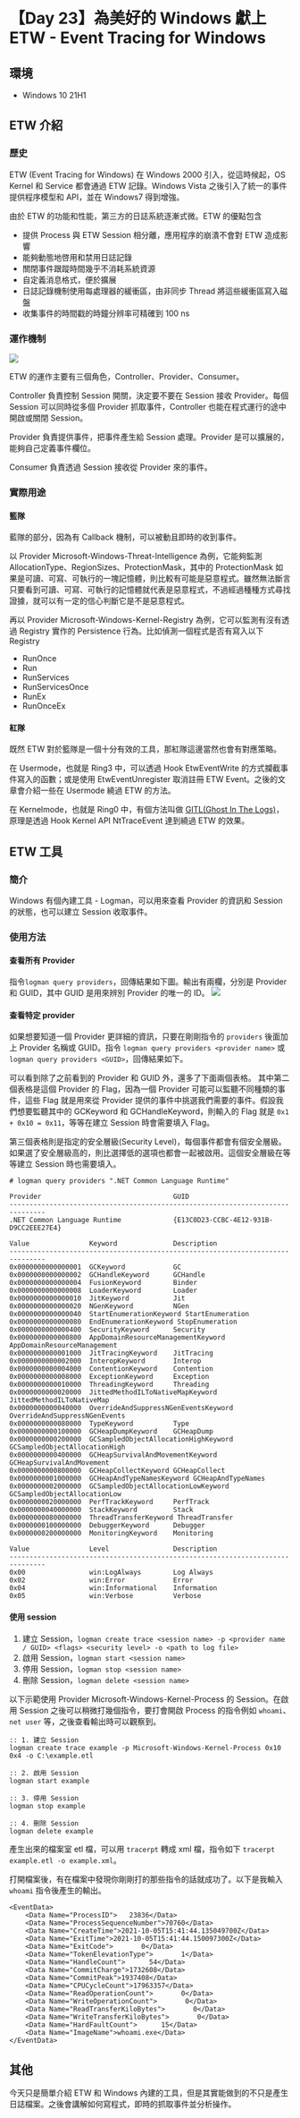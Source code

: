 # 【Day 23】為美好的 Windows 獻上 ETW - Event Tracing for Windows

## 環境
* Windows 10 21H1

## ETW 介紹
### 歷史
ETW (Event Tracing for Windows) 在 Windows 2000 引入，從這時候起，OS Kernel 和 Service 都會通過 ETW 記錄。Windows Vista 之後引入了統一的事件提供程序模型和 API，並在 Windows7 得到增強。

由於 ETW 的功能和性能，第三方的日誌系統逐漸式微。ETW 的優點包含
* 提供 Process 與 ETW Session 相分離，應用程序的崩潰不會對 ETW 造成影響
* 能夠動態地啓用和禁用日誌記錄
* 關閉事件跟蹤時間幾乎不消耗系統資源
* 自定義消息格式，便於擴展
* 日誌記錄機制使用每處理器的緩衝區，由非同步 Thread 將這些緩衝區寫入磁盤
* 收集事件的時間戳的時鐘分辨率可精確到 100 ns


### 運作機制
![](https://i.imgur.com/lpxRZPp.png)

ETW 的運作主要有三個角色，Controller、Provider、Consumer。

Controller 負責控制 Session 開關，決定要不要在 Session 接收 Provider。每個 Session 可以同時從多個 Provider 抓取事件，Controller 也能在程式運行的途中開啟或關閉 Session。

Provider 負責提供事件，把事件產生給 Session 處理。Provider 是可以擴展的，能夠自己定義事件欄位。

Consumer 負責透過 Session 接收從 Provider 來的事件。

### 實際用途
#### 籃隊
藍隊的部分，因為有 Callback 機制，可以被動且即時的收到事件。

以 Provider Microsoft-Windows-Threat-Intelligence 為例，它能夠監測 AllocationType、RegionSizes、ProtectionMask，其中的 ProtectionMask 如果是可讀、可寫、可執行的一塊記憶體，則比較有可能是惡意程式。雖然無法斷言只要看到可讀、可寫、可執行的記憶體就代表是惡意程式，不過經過種種方式尋找證據，就可以有一定的信心判斷它是不是惡意程式。

再以 Provider Microsoft-Windows-Kernel-Registry 為例，它可以監測有沒有透過 Registry 實作的 Persistence 行為。比如偵測一個程式是否有寫入以下 Registry
* RunOnce
* Run
* RunServices
* RunServicesOnce
* RunEx
* RunOnceEx

#### 紅隊
既然 ETW 對於籃隊是一個十分有效的工具，那紅隊這邊當然也會有對應策略。

在 Usermode，也就是 Ring3 中，可以透過 Hook EtwEventWrite 的方式攔截事件寫入的函數；或是使用 EtwEventUnregister 取消註冊 ETW Event。之後的文章會介紹一些在 Usermode 繞過 ETW 的方法。

在 Kernelmode，也就是 Ring0 中，有個方法叫做 [GITL(Ghost In The Logs)](https://github.com/bats3c/Ghost-In-The-Logs)，原理是透過 Hook Kernel API NtTraceEvent 達到繞過 ETW 的效果。

## ETW 工具
### 簡介
Windows 有個內建工具 - Logman，可以用來查看 Provider 的資訊和 Session 的狀態，也可以建立 Session 收取事件。

### 使用方法
#### 查看所有 Provider
指令`logman query providers`，回傳結果如下圖。輸出有兩欄，分別是 Provider 和 GUID，其中 GUID 是用來辨別 Provider 的唯一的 ID。
![](https://i.imgur.com/hZ66fcn.png)

#### 查看特定 provider
如果想要知道一個 Provider 更詳細的資訊，只要在剛剛指令的 `providers` 後面加上 Provider 名稱或 GUID。指令 `logman query providers <provider name>` 或 `logman query providers <GUID>`，回傳結果如下。

可以看到除了之前看到的 Provider 和 GUID 外，還多了下面兩個表格。
其中第二個表格是這個 Provider 的 Flag，因為一個 Provider 可能可以監聽不同種類的事件，這些 Flag 就是用來從 Provider 提供的事件中挑選我們需要的事件。假設我們想要監聽其中的 GCKeyword 和 GCHandleKeyword，則輸入的 Flag 就是 `0x1 + 0x10 = 0x11`，等等在建立 Session 時會需要填入 Flag。

第三個表格則是指定的安全層級(Security Level)，每個事件都會有個安全層級。如果選了安全層級高的，則比選擇低的選項也都會一起被啟用。這個安全層級在等等建立 Session 時也需要填入。
```
# logman query providers ".NET Common Language Runtime"

Provider                                 GUID
-------------------------------------------------------------------------------
.NET Common Language Runtime             {E13C0D23-CCBC-4E12-931B-D9CC2EEE27E4}

Value               Keyword              Description
-------------------------------------------------------------------------------
0x0000000000000001  GCKeyword            GC
0x0000000000000002  GCHandleKeyword      GCHandle
0x0000000000000004  FusionKeyword        Binder
0x0000000000000008  LoaderKeyword        Loader
0x0000000000000010  JitKeyword           Jit
0x0000000000000020  NGenKeyword          NGen
0x0000000000000040  StartEnumerationKeyword StartEnumeration
0x0000000000000080  EndEnumerationKeyword StopEnumeration
0x0000000000000400  SecurityKeyword      Security
0x0000000000000800  AppDomainResourceManagementKeyword AppDomainResourceManagement
0x0000000000001000  JitTracingKeyword    JitTracing
0x0000000000002000  InteropKeyword       Interop
0x0000000000004000  ContentionKeyword    Contention
0x0000000000008000  ExceptionKeyword     Exception
0x0000000000010000  ThreadingKeyword     Threading
0x0000000000020000  JittedMethodILToNativeMapKeyword JittedMethodILToNativeMap
0x0000000000040000  OverrideAndSuppressNGenEventsKeyword OverrideAndSuppressNGenEvents
0x0000000000080000  TypeKeyword          Type
0x0000000000100000  GCHeapDumpKeyword    GCHeapDump
0x0000000000200000  GCSampledObjectAllocationHighKeyword GCSampledObjectAllocationHigh
0x0000000000400000  GCHeapSurvivalAndMovementKeyword GCHeapSurvivalAndMovement
0x0000000000800000  GCHeapCollectKeyword GCHeapCollect
0x0000000001000000  GCHeapAndTypeNamesKeyword GCHeapAndTypeNames
0x0000000002000000  GCSampledObjectAllocationLowKeyword GCSampledObjectAllocationLow
0x0000000020000000  PerfTrackKeyword     PerfTrack
0x0000000040000000  StackKeyword         Stack
0x0000000080000000  ThreadTransferKeyword ThreadTransfer
0x0000000100000000  DebuggerKeyword      Debugger
0x0000000200000000  MonitoringKeyword    Monitoring

Value               Level                Description
-------------------------------------------------------------------------------
0x00                win:LogAlways        Log Always
0x02                win:Error            Error
0x04                win:Informational    Information
0x05                win:Verbose          Verbose
```

#### 使用 session
1. 建立 Session，`logman create trace <session name> -p <provider name / GUID> <flags> <security level> -o <path to log file>`
2. 啟用 Session，`logman start <session name>`
3. 停用 Session，`logman stop <session name>`
4. 刪除 Session，`logman delete <session name>`

以下示範使用 Provider Microsoft-Windows-Kernel-Process 的 Session。在啟用 Session 之後可以稍微打幾個指令，要打會開啟 Process 的指令例如 `whoami`、`net user` 等，之後查看輸出時可以觀察到。
```
:: 1. 建立 Session
logman create trace example -p Microsoft-Windows-Kernel-Process 0x10 0x4 -o C:\example.etl

:: 2. 啟用 Session
logman start example

:: 3. 停用 Session
logman stop example

:: 4. 刪除 Session
logman delete example
```

產生出來的檔案室 etl 檔，可以用 `tracerpt` 轉成 xml 檔，指令如下
`tracerpt example.etl -o example.xml`。

打開檔案後，有在檔案中發現你剛剛打的那些指令的話就成功了。以下是我輸入 `whoami` 指令後產生的輸出。
```
<EventData>
    <Data Name="ProcessID">   23836</Data>
    <Data Name="ProcessSequenceNumber">70760</Data>
    <Data Name="CreateTime">2021-10-05T15:41:44.135049700Z</Data>
    <Data Name="ExitTime">2021-10-05T15:41:44.150097300Z</Data>
    <Data Name="ExitCode">       0</Data>
    <Data Name="TokenElevationType">       1</Data>
    <Data Name="HandleCount">      54</Data>
    <Data Name="CommitCharge">1732608</Data>
    <Data Name="CommitPeak">1937408</Data>
    <Data Name="CPUCycleCount">17963357</Data>
    <Data Name="ReadOperationCount">       0</Data>
    <Data Name="WriteOperationCount">       0</Data>
    <Data Name="ReadTransferKiloBytes">       0</Data>
    <Data Name="WriteTransferKiloBytes">       0</Data>
    <Data Name="HardFaultCount">      15</Data>
    <Data Name="ImageName">whoami.exe</Data>
</EventData>
```

## 其他
今天只是簡單介紹 ETW 和 Windows 內建的工具，但是其實能做到的不只是產生日誌檔案。之後會講解如何寫程式，即時的抓取事件並分析操作。
